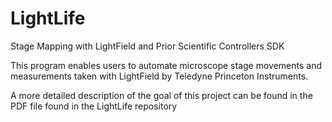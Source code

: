 # LightLife
Stage Mapping with LightField and Prior Scientific Controllers SDK

This program enables users to automate microscope stage movements and measurements taken with LightField by Teledyne Princeton Instruments.

A more detailed description of the goal of this project can be found in the PDF file found in the LightLife repository
